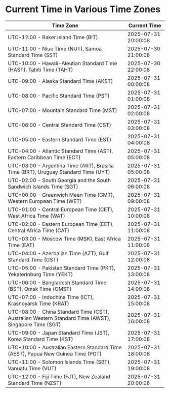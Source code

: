 # Current Time in Various Time Zones

| Time Zone | Current Time |
|-----------|--------------|
| UTC-12:00 - Baker Island Time (BIT) | 2025-07-31 20:00:08 |
| UTC-11:00 - Niue Time (NUT), Samoa Standard Time (SST) | 2025-07-30 21:00:08 |
| UTC-10:00 - Hawaii-Aleutian Standard Time (HAST), Tahiti Time (TAHT) | 2025-07-30 22:00:08 |
| UTC-09:00 - Alaska Standard Time (AKST) | 2025-07-31 00:00:08 |
| UTC-08:00 - Pacific Standard Time (PST) | 2025-07-31 01:00:08 |
| UTC-07:00 - Mountain Standard Time (MST) | 2025-07-31 02:00:08 |
| UTC-06:00 - Central Standard Time (CST) | 2025-07-31 03:00:08 |
| UTC-05:00 - Eastern Standard Time (EST) | 2025-07-31 04:00:08 |
| UTC-04:00 - Atlantic Standard Time (AST), Eastern Caribbean Time (ECT) | 2025-07-31 05:00:08 |
| UTC-03:00 - Argentina Time (ART), Brasília Time (BRT), Uruguay Standard Time (UYT) | 2025-07-31 05:00:08 |
| UTC-02:00 - South Georgia and the South Sandwich Islands Time (SGT) | 2025-07-31 06:00:08 |
| UTC±00:00 - Greenwich Mean Time (GMT), Western European Time (WET) | 2025-07-31 09:00:08 |
| UTC+01:00 - Central European Time (CET), West Africa Time (WAT) | 2025-07-31 10:00:08 |
| UTC+02:00 - Eastern European Time (EET), Central Africa Time (CAT) | 2025-07-31 11:00:08 |
| UTC+03:00 - Moscow Time (MSK), East Africa Time (EAT) | 2025-07-31 11:00:08 |
| UTC+04:00 - Azerbaijan Time (AZT), Gulf Standard Time (GST) | 2025-07-31 12:00:08 |
| UTC+05:00 - Pakistan Standard Time (PKT), Yekaterinburg Time (YEKT) | 2025-07-31 13:00:08 |
| UTC+06:00 - Bangladesh Standard Time (BST), Omsk Time (OMST) | 2025-07-31 14:00:08 |
| UTC+07:00 - Indochina Time (ICT), Krasnoyarsk Time (KRAT) | 2025-07-31 15:00:08 |
| UTC+08:00 - China Standard Time (CST), Australian Western Standard Time (AWST), Singapore Time (SGT) | 2025-07-31 16:00:08 |
| UTC+09:00 - Japan Standard Time (JST), Korea Standard Time (KST) | 2025-07-31 17:00:08 |
| UTC+10:00 - Australian Eastern Standard Time (AEST), Papua New Guinea Time (PGT) | 2025-07-31 18:00:08 |
| UTC+11:00 - Solomon Islands Time (SBT), Vanuatu Time (VUT) | 2025-07-31 19:00:08 |
| UTC+12:00 - Fiji Time (FJT), New Zealand Standard Time (NZST) | 2025-07-31 20:00:08 |
